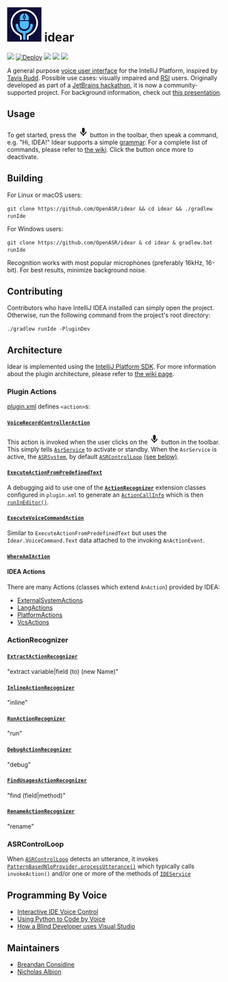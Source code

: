 # ![idear icon](src%2Fmain%2Fresources%2FMETA-INF%2FpluginIcon.svg) idear 

[![][jetbrains-team-svg]][jetbrains-team-page]
[![Deploy](https://github.com/OpenASR/idear/workflows/Deploy/badge.svg)](https://github.com/OpenASR/idear/actions?query=workflow%3ABuild)
[![][teamcity-status-svg]][teamcity-build-status]
[![][plugin-repo-svg]][plugin-repo-page]
[![][plugin-download-svg]][plugin-repo-page]

A general purpose [voice user interface](https://en.wikipedia.org/wiki/Voice_user_interface) for the IntelliJ Platform, inspired by [Tavis Rudd](https://www.youtube.com/watch?v=8SkdfdXWYaI). 
Possible use cases: visually impaired and [RSI](https://en.wikipedia.org/wiki/Repetitive_strain_injury) users. Originally developed as part of a [JetBrains hackathon](https://blog.jetbrains.com/blog/2015/08/31/jetbrains-3rd-annual-hackathon-new-generation-debugger-grabs-1st-place/), it is now a community-supported project. For background information, check out [this presentation](https://speakerdeck.com/breandan/programming-java-by-voice).

## Usage

To get started, press the <img src="src/main/resources/org/openasr/idear/icons/start.svg" height="24" alt="Voice control"/> button in the toolbar, then speak a command, e.g. "Hi, IDEA!" Idear supports a simple [grammar](src/main/resources/org/openasr/idear/grammars/command.gram). For a complete list of commands, please refer to [the wiki](https://github.com/OpenASR/idear/wiki/Feature-Roadmap#features). Click the button once more to deactivate.

## Building

For Linux or macOS users:

`git clone https://github.com/OpenASR/idear && cd idear && ./gradlew runIde`

For Windows users:

`git clone https://github.com/OpenASR/idear & cd idear & gradlew.bat runIde`

Recognition works with most popular microphones (preferably 16kHz, 16-bit). For best results, minimize background noise.

## Contributing

Contributors who have IntelliJ IDEA installed can simply open the project. Otherwise, run the following command from the project's root directory:

`./gradlew runIde -PluginDev`

## Architecture

Idear is implemented using the [IntelliJ Platform SDK](https://www.jetbrains.org/intellij/sdk/docs/intro/welcome.html). For more information about the plugin architecture, please refer to [the wiki page](https://github.com/OpenASR/idear/wiki/Architecture).

### Plugin Actions

[plugin.xml](src/main/resources/META-INF/plugin.xml) defines `<action>`s:

#### [`VoiceRecordControllerAction`](src/main/java/org/openasr/idear/VoiceRecordControllerAction.kt)
  This action is invoked when the user clicks on the <img src="src/main/resources/org/openasr/idear/icons/start.svg" height="24" alt="Voice control"/> button in the toolbar.
  This simply tells [`AsrService`](src/main/java/org/openasr/idear/asr/AsrService.kt) to activate or standby.
  When the `AsrService` is active, the [`ASRSystem`](src/main/java/org/openasr/idear/asr/ASRSystem.kt), 
  by default [`ASRControlLoop`][ASRControlLoop] [(see below)](#ASRControlLoop).

#### [`ExecuteActionFromPredefinedText`](src/main/java/org/openasr/idear/actions/ExecuteActionFromPredefinedText.kt)
  A debugging aid to use one of the [**`ActionRecognizer`**](src/main/java/org/openasr/idear/actions/recognition/ActionRecognizer.kt) 
  extension classes configured in `plugin.xml` to generate an [`ActionCallInfo`](src/main/java/org/openasr/idear/actions/recognition/ActionCallInfo.kt)
  which is then [`runInEditor()`](src/main/java/org/openasr/idear/actions/ExecuteActionByCommandText.kt#L25).
  
#### [`ExecuteVoiceCommandAction`](src/main/java/org/openasr/idear/actions/ExecuteVoiceCommandAction.kt)
  Similar to `ExecuteActionFromPredefinedText` but uses the `Idear.VoiceCommand.Text` data attached to the invoking `AnActionEvent`.

#### [`WhereAmIAction`](src/main/java/org/openasr/idear/actions/WhereAmIAction.kt)
   
#### IDEA Actions

There are many Actions (classes which extend `AnAction`) provided by IDEA:   
   
  - [ExternalSystemActions](https://upsource.jetbrains.com/idea-ce/file/idea-ce-1d111593d9e5208b6783f381b507e34866587ec8/platform/platform-resources/src/idea/ExternalSystemActions.xml)
  - [LangActions](https://upsource.jetbrains.com/idea-ce/file/idea-ce-1d111593d9e5208b6783f381b507e34866587ec8/platform/platform-resources/src/idea/LangActions.xml)
  - [PlatformActions](https://upsource.jetbrains.com/idea-ce/file/idea-ce-1d111593d9e5208b6783f381b507e34866587ec8/platform/platform-resources/src/idea/PlatformActions.xml)
  - [VcsActions](https://upsource.jetbrains.com/idea-ce/file/idea-ce-1d111593d9e5208b6783f381b507e34866587ec8/platform/platform-resources/src/idea/VcsActions.xml)

### ActionRecognizer

#### [`ExtractActionRecognizer`](src/main/java/org/openasr/idear/actions/recognition/ExtractActionRecognizer.kt)
"extract variable|field (to) (new Name)" 

#### [`InlineActionRecognizer`](src/main/java/org/openasr/idear/actions/recognition/InlineActionRecognizer.kt)
"inline"

#### [`RunActionRecognizer`](src/main/java/org/openasr/idear/actions/recognition/RunActionRecognizer.kt)
"run"

#### [`DebugActionRecognizer`](src/main/java/org/openasr/idear/actions/recognition/DebugActionRecognizer.kt)
"debug"

#### [`FindUsagesActionRecognizer`](src/main/java/org/openasr/idear/actions/recognition/FindUsagesActionRecognizer.kt)
"find (field|method)"

#### [`RenameActionRecognizer`](src/main/java/org/openasr/idear/actions/recognition/RenameActionRecognizer.kt)
"rename"


### ASRControlLoop

When [`ASRControlLoop`][ASRControlLoop] detects an utterance, it invokes 
[`PatternBasedNlpProvider.processUtterance()`](src/main/java/org/openasr/idear/nlp/PatternBasedNlpProvider.kt#L43)
which typically calls `invokeAction()` and/or one or more of the methods of [`IDEService`](src/main/java/org/openasr/idear/ide/IDEService.kt)

## Programming By Voice

- [Interactive IDE Voice Control](https://www.youtube.com/watch?v=eARvFI7hm40)
- [Using Python to Code by Voice](https://www.youtube.com/watch?v=8SkdfdXWYaI)
- [How a Blind Developer uses Visual Studio](https://www.youtube.com/watch?v=iWXebEeGwn0)

## Maintainers

* [Breandan Considine](https://github.com/breandan/)
* [Nicholas Albion](https://github.com/nalbion)

<!-- Badges -->
[jetbrains-team-page]: https://confluence.jetbrains.com/display/ALL/JetBrains+on+GitHub
[jetbrains-team-svg]: http://jb.gg/badges/team.svg
[travis-build-status]: https://travis-ci.com/OpenASR/idear
[travis-status-svg]: https://travis-ci.com/OpenASR/idear.svg?branch=master
[teamcity-build-status]: https://teamcity.jetbrains.com/viewType.html?buildTypeId=idear_buildplugin&guest=1
[teamcity-status-svg]: https://teamcity.jetbrains.com/app/rest/builds/buildType:idear_buildplugin/statusIcon.svg
[plugin-repo-page]: https://plugins.jetbrains.com/plugin/7910-idear
[plugin-repo-svg]: https://img.shields.io/jetbrains/plugin/v/7910-idear.svg
[plugin-download-svg]: https://img.shields.io/jetbrains/plugin/d/7910-idear.svg


[ASRControlLoop]: src/main/java/org/openasr/idear/asr/ASRControlLoop.kt
